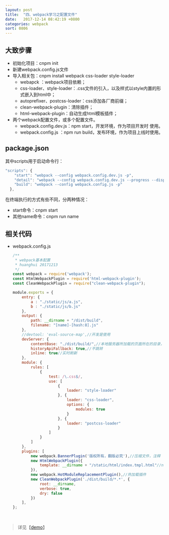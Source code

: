 ```yaml
---
layout: post
title:  "四、webpack学习之配置文件"
date:   2017-12-14 08:42:19 +0800
categories: webpack
sort: 0806
---
```


## 大致步骤

- 初始化项目：cnpm init
- 新建webpack.config.js文件
- 导入相关包：cnpm install webpack css-loader style-loader
  - webapck ：webpack项目依赖；
  - css-loader、style-loader：.css文件的引入，以及样式以style内置的形式嵌入到html中；
  - autoprefixer、postcss-loader：css添加各厂商前缀；
  - clean-webpack-plugin：清除插件；
  - html-webpack-plugin：自动生成html模板插件；
- 两个webpack配置文件，或多个配置文件。
  - webpack.config.dev.js：npm start，开发环境，作为项目开发时 使用。
  - webpack.config.js ：npm run build，发布环境，作为项目上线时使用。



## package.json

其中scripts用于启动命令行：

```js
"scripts": {
    "start": "webpack --config webpack.config.dev.js -p", 
    "detail": "webpack --config webpack.config.dev.js --progress --display-modules --display-reasons --colors ",
    "build": "webpack --config webpack.config.js -p"
  },
```

在终端执行的方式有些不同，分两种情况：

- start命令：cnpm start
- 其他name命令：cnpm run name 

 

## 相关代码

- webpack.config.js

  ```js
  /**
   * webpack基本配置
   * huanghui 20171213
   */
  const webpack = require('webpack');
  const HtmlWebpackPlugin = require('html-webpack-plugin');
  const CleanWebpackPlugin = require("clean-webpack-plugin");

  module.exports = {
      entry: {
          a : "./static/js/a.js",
          b : "./static/js/b.js"
      },
      output: {
          path: __dirname + "/dist/build",
          filename: "[name]-[hash:8].js"
      },
      //devtool: 'eval-source-map',//开发是使用
      devServer: {
          contentBase: "./dist/build/",//本地服务器所加载的页面所在的目录，默认8080端口
          historyApiFallback: true,//不跳转
          inline: true//实时刷新
      },
      module: {
          rules: [
              {
                  test: /\.css$/,
                  use: [
                      {
                          loader: "style-loader"
                      }, {
                          loader: "css-loader",
                          options: {
                              modules: true
                          }
                      }, {
                          loader: "postcss-loader"
                      }
                  ]
              }
          ]
      },
      plugins: [
          new webpack.BannerPlugin('版权所有，翻版必究'),//压缩文件，注释
          new HtmlWebpackPlugin({
              template: __dirname + "/static/html/index.tmpl.html"//new 一个这个插件的实例，并传入相关的参数
          }),
          new webpack.HotModuleReplacementPlugin(),//热加载插件
          new CleanWebpackPlugin('./dist/build/*.*', {
              root: __dirname,
              verbose: true,
              dry: false
          })
      ],
  };
  ```

  ​

> 详见【[demo](/widget/webapck1214/demo03/dist/build/index.html)】

